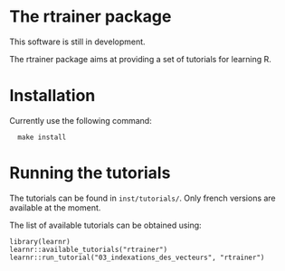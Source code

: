 # The rtrainer package

This software is still in development. 

The rtrainer package aims at providing a set of tutorials for learning R.

# Installation

Currently use the following command:

	  make install

# Running the tutorials 

The tutorials can be found in `inst/tutorials/`. Only french versions
are available at the moment.

The list of available tutorials can be obtained using:

    library(learnr)
    learnr::available_tutorials("rtrainer")
    learnr::run_tutorial("03_indexations_des_vecteurs", "rtrainer")